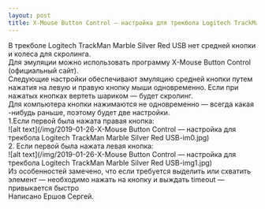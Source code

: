 ```yaml
---
layout: post
title: X-Mouse Button Control — настройка для трекбола Logitech TrackMan Marble Silver Red USB  
---
```

В трекболе Logitech TrackMan Marble Silver Red USB нет средней кнопки и колеса для скролинга.  
Для эмуляции можно использовать программу X-Mouse Button Control (официальный сайт).  
Следующие настройки обеспечивают эмуляцию средней кнопки путем нажатия на левую и правую кнопку мыши одновременно. Если при нажатых кнопках вертеть шариком — будет скролинг.  
Для компьютера кнопки нажимаются не одновременно — всегда какая -нибудь раньше, поэтому будет две настройки.  
1.Если первой была нажата правая кнопка:  
![alt text](/img/2019-01-26-X-Mouse Button Control — настройка для трекбола Logitech TrackMan Marble Silver Red USB-im0.jpg)  
2. Если первой была нажата левая кнопка:  
![alt text](/img/2019-01-26-X-Mouse Button Control — настройка для трекбола Logitech TrackMan Marble Silver Red USB-img1.jpg)  
Из особенностей замечено, что если требуется выделить или схватить элемент — необходимо нажать на кнопку и выждать timeout — привыкается быстро  
Написано Ершов Сергей.
